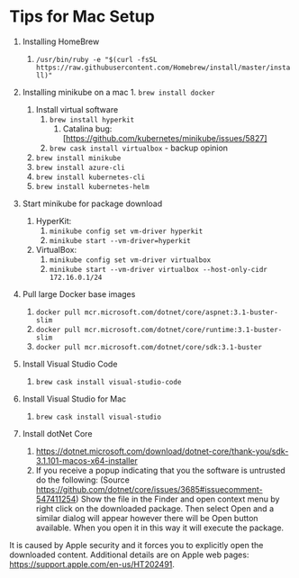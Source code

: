 # Tips for Mac Setup
1. Installing HomeBrew
	1. `/usr/bin/ruby -e "$(curl -fsSL https://raw.githubusercontent.com/Homebrew/install/master/install)"`
2. Installing minikube on a mac
	   1. `brew install docker`
	1. Install virtual software
		1. `brew install hyperkit`
			1. Catalina bug: [https://github.com/kubernetes/minikube/issues/5827]
		2. `brew cask install virtualbox` - backup opinion   
	1. `brew install minikube`
	1. `brew install azure-cli`
   1. `brew install kubernetes-cli`
   1. `brew install kubernetes-helm`
   
3. Start minikube for package download
	1. HyperKit: 
		1. `minikube config set vm-driver hyperkit`
		2. `minikube start --vm-driver=hyperkit`
	1. VirtualBox: 
		1. `minikube config set vm-driver virtualbox`
		2. `minikube start --vm-driver virtualbox --host-only-cidr 172.16.0.1/24`
4. Pull large Docker base images
    1. `docker pull mcr.microsoft.com/dotnet/core/aspnet:3.1-buster-slim`
    1. `docker pull mcr.microsoft.com/dotnet/core/runtime:3.1-buster-slim`
    1. `docker pull mcr.microsoft.com/dotnet/core/sdk:3.1-buster`
5. Install Visual Studio Code
    1. `brew cask install visual-studio-code`
6. Install Visual Studio for Mac
    1. `brew cask install visual-studio`
7. Install dotNet Core
	1. https://dotnet.microsoft.com/download/dotnet-core/thank-you/sdk-3.1.101-macos-x64-installer
	1. If you receive a popup indicating that you the software is untrusted do the following: (Source https://github.com/dotnet/core/issues/3685#issuecomment-547411254)
	Show the file in the Finder and open context menu by right click on the downloaded package. Then select Open and a similar dialog will appear however there will be Open button available. When you open it in this way it will execute the package.

It is caused by Apple security and it forces you to explicitly open the downloaded content. Additional details are on Apple web pages: https://support.apple.com/en-us/HT202491.
